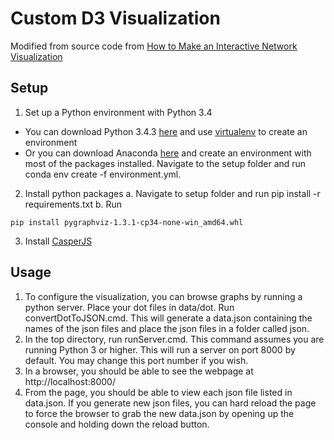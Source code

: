 # Custom D3 Visualization
Modified from source code from [How to Make an Interactive Network Visualization](https://flowingdata.com/2012/08/02/how-to-make-an-interactive-network-visualization/)

## Setup
1. Set up a Python environment with Python 3.4
  * You can download Python 3.4.3 [here](https://www.python.org/downloads/release/python-343/) and use [virtualenv](http://python-guide-pt-br.readthedocs.io/en/latest/dev/virtualenvs/) to create an environment
  * Or you can download Anaconda [here](https://www.continuum.io/downloads) and create an environment with most of the packages installed. Navigate to the setup folder and run conda env create -f environment.yml.
2. Install python packages
  a. Navigate to setup folder and run pip install -r requirements.txt
  b. Run 
  ```
  pip install pygraphviz-1.3.1-cp34-none-win_amd64.whl
  ```
3. Install [CasperJS](http://casperjs.org/)
  
## Usage
1. To configure the visualization, you can browse graphs by running a python server. Place your dot files in data/dot. Run convertDotToJSON.cmd. This will generate a data.json containing the names of the json files and place the json files in a folder called json.
2. In the top directory, run runServer.cmd. This command assumes you are running Python 3 or higher. This will run a server on port 8000 by default. You may change this port number if you wish.
3. In a browser, you should be able to see the webpage at http://localhost:8000/
4. From the page, you should be able to view each json file listed in data.json. If you generate new json files, you can hard reload the page to force the browser to grab the new data.json by opening up the console and holding down the reload button.
